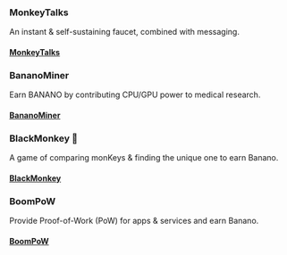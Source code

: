 <!--
  To add more faucets to be displayed on the website, add them in the following form:
  1- The title for the faucet starts with three hastag symbols -> ### Example Title
  2- The description is the following line after the title without any symbols -> This is an example description.
  3- For the button, start with four hastag symbols (#),
  follow it by the button text in square brackets ([]),
  then the link of the faucet in paranteses -> #### [Example Button Text](https://example.com)

  Note: Any faucet that has the stop sign (🛑) in the title won't be displayed -> ### Example Faucet That Won't Be Displayed 🛑
-->

### MonkeyTalks

An instant & self-sustaining faucet, combined with messaging.

#### [MonkeyTalks](https://MonkeyTalks.cc)

### BananoMiner

Earn BANANO by contributing CPU/GPU power to medical research.

#### [BananoMiner](https://bananominer.com)

### BlackMonkey 🛑

A game of comparing monKeys & finding the unique one to earn Banano.

#### [BlackMonkey](https://blackmonkey.banano.cc)

### BoomPoW

Provide Proof-of-Work (PoW) for apps & services and earn Banano.

#### [BoomPoW](https://bpow.banano.cc)

